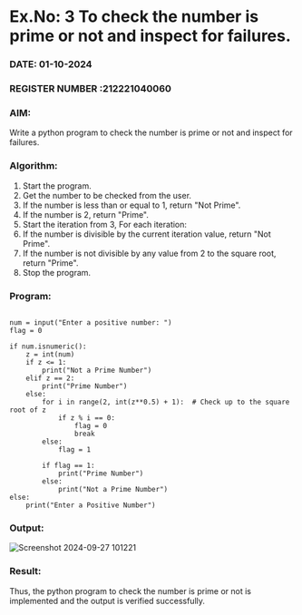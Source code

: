 # Ex.No: 3 To check the number is prime or not and inspect for failures.
 
### DATE: 01-10-2024                                                                           
### REGISTER NUMBER :212221040060
### AIM: 
Write a python program to check the number is prime or not and inspect for failures.
 
### Algorithm:
1. Start the program.
2. Get the number to be checked from the user.
3. If the number is less than or equal to 1, return "Not Prime".
4. If the number is 2, return "Prime".
5. Start the iteration from 3, For each iteration:
6. If the number is divisible by the current iteration value, return "Not Prime".
7. If the number is not divisible by any value from 2 to the square root, return "Prime".
8. Stop the program.

### Program:
```

num = input("Enter a positive number: ")
flag = 0

if num.isnumeric():
    z = int(num)
    if z <= 1:
        print("Not a Prime Number")
    elif z == 2:
        print("Prime Number")
    else:
        for i in range(2, int(z**0.5) + 1):  # Check up to the square root of z
            if z % i == 0:
                flag = 0
                break
        else:
            flag = 1
            
        if flag == 1:
            print("Prime Number")
        else:
            print("Not a Prime Number")
else:
    print("Enter a Positive Number")

```


### Output:




![Screenshot 2024-09-27 101221](https://github.com/user-attachments/assets/6f00d612-cf1d-4fa9-97a6-9876afce8966)

### Result:
Thus, the python program to check the number is prime or not is implemented and the output is verified successfully.
